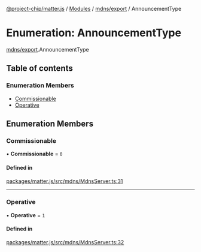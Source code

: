 [@project-chip/matter.js](../README.md) / [Modules](../modules.md) / [mdns/export](../modules/mdns_export.md) / AnnouncementType

# Enumeration: AnnouncementType

[mdns/export](../modules/mdns_export.md).AnnouncementType

## Table of contents

### Enumeration Members

- [Commissionable](mdns_export.AnnouncementType.md#commissionable)
- [Operative](mdns_export.AnnouncementType.md#operative)

## Enumeration Members

### Commissionable

• **Commissionable** = ``0``

#### Defined in

[packages/matter.js/src/mdns/MdnsServer.ts:31](https://github.com/project-chip/matter.js/blob/b7330d72/packages/matter.js/src/mdns/MdnsServer.ts#L31)

___

### Operative

• **Operative** = ``1``

#### Defined in

[packages/matter.js/src/mdns/MdnsServer.ts:32](https://github.com/project-chip/matter.js/blob/b7330d72/packages/matter.js/src/mdns/MdnsServer.ts#L32)
